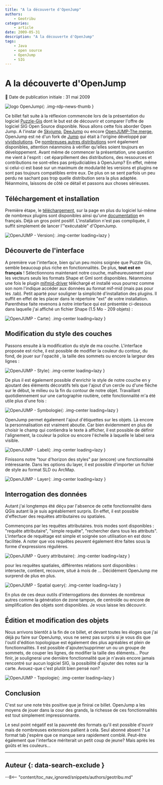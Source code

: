 ```yaml
---
title: "A la découverte d'OpenJump"
authors:
    - Geotribu
categories:
    - article
date: 2009-05-31
description: "A la découverte d'OpenJump"
tags:
    - Java
    - open source
    - OpenJump
    - SIG
---
```


# A la découverte d'OpenJump

:calendar: Date de publication initiale : 31 mai 2009

![logo OpenJump](https://cdn.geotribu.fr/img/logos-icones/logiciels_librairies/openjump.png "logo OpenJump"){: .img-rdp-news-thumb }

Ce billet fait suite à la réflexion commencée lors de la présentation du logiciel [Puzzle-Gis](http://geotribu.net/node/117) dont le but est de découvrir et comparer l'offre de logiciel SIG Open Source disponible. Nous allons cette fois aborder Open Jump. A l'instar de [Skyjump](http://skyjumpgis.org/), [DeeJump](http://www.lat-lon.de/latlon/portal/media-type/html/user/anon/page/default.psml/js_pane/produkte%2Csub_produkte_deeJUMP) ou encore [OpenJUMP-The merge](http://www.projet-sigle.org/), OpenJump est né d'un fork de [Jump](http://www.jump-project.org/) qui était à l'origine développé par [vividsolutions](http://www.vividsolutions.com/). De [nombreuses autres distributions](http://openjump.org/wiki/show/OpenJUMPs+Family) sont également disponibles, attention néanmoins à vérifier qu'elles soient toujours en développement. Avant même de commencer la présentation, une question me vient à l'esprit : cet éparpillement des distributions, des ressources et contributions ne sont-elles pas préjudiciables à OpenJump? En effet, même si celui-ci est basé sur un maximum de modularité les versions et plugins ne sont pas toujours compatibles entre eux. De plus on se sent parfois un peu perdu ne sachant pas trop quelle distribution sera la plus adaptée. Néanmoins, laissons de côté ce détail et passons aux choses sérieuses.

## Téléchargement et installation

Première étape, le [téléchargement](http://sourceforge.net/project/showfiles.php?group_id=118054), sur la page en plus du logiciel lui-même de nombreux plugins sont disponibles ainsi qu'une [documentation](http://sourceforge.net/project/showfiles.php?group_id=118054&package_id=209987&release_id=598577) en français. Déjà un gros point positif. L'installation n'est pas compliquée, il suffit simplement de lancer l'"exécutable" d'OpenJump.

![OpenJUMP - Version](https://cdn.geotribu.fr/img/articles-blog-rdp/articles/2009/version.png "OpenJUMP - Version"){: .img-center loading=lazy }

## Découverte de l'interface

A première vue l'interface, bien qu'un peu moins soignée que Puzzle Gis, semble beaucoup plus riche en fonctionnalités. De plus, **tout est en français** ! Sélectionnons maintenant notre couche, malheureusement pour les vecteurs seuls les formats Shape et Gml sont disponibles. Néanmoins une fois le plugin [mifmid-driver](http://geo.michaelm.free.fr/spip.php?article10) téléchargé et installé vous pourrez comme son nom l'indique accéder aux données au format mif-mid (mais pas pour les .tab). Petit aparté pour souligner la simplicité d'installation des plugins. Il suffit en effet de les placer dans le répertoire "ext" de votre installation.  
Parenthèse faite revenons à notre interface qui est présentée ci-dessous dans laquelle j'ai affiché un fichier Shape (1.5 Mo - 209 objets) :

![OpenJUMP - Carte](https://cdn.geotribu.fr/img/articles-blog-rdp/articles/2009/carte.png "OpenJUMP - Carte"){: .img-center loading=lazy }

## Modification du style des couches

Passons ensuite à la modification du style de ma couche. L'interface proposée est riche, il est possible de modifier la couleur du contour, du fond, de jouer sur l'opacité , la taille des sommets ou encore la largeur des lignes :

![OpenJUMP - Style](https://cdn.geotribu.fr/img/articles-blog-rdp/articles/2009/style.png "OpenJUMP - Style"){: .img-center loading=lazy }

De plus il est également possible d'enrichir le style de notre couche en y ajoutant des éléments décoratifs tels que l'ajout d'un cercle ou d'une flèche sur le début, le milieu ou la fin du contour de notre objet. Travaillant quotidiennement sur une cartographie routière, cette fonctionnalité m'a été utile plus d'une fois :

![OpenJUMP - Symbologie](https://cdn.geotribu.fr/img/articles-blog-rdp/articles/2009/style2.png "OpenJUMP - Symbologie"){: .img-center loading=lazy }

OpenJump permet également l'ajout d'étiquettes sur les objets. Là encore la personnalisation est vraiment aboutie. Car bien évidemment en plus de choisir le champ qui contiendra le texte à afficher, il est possible de définir l'alignement, la couleur la police ou encore l'échelle à laquelle le label sera visible.

![OpenJUMP - Label](https://cdn.geotribu.fr/img/articles-blog-rdp/articles/2009/label.png "OpenJUMP - Label"){: .img-center loading=lazy }

Finissons notre "tour d'horizon des styles" par (encore) une fonctionnalité intéressante. Dans les options du layer, il est possible d'importer un fichier de style au format SLD ou ArcMap.

![OpenJUMP - Layer](https://cdn.geotribu.fr/img/articles-blog-rdp/articles/2009/layer.png "OpenJUMP - Layer"){: .img-center loading=lazy }

## Interrogation des données

Autant j'ai longtemps été déçu par l'absence de cette fonctionnalité dans QGis autant là je suis agréablement surpris. En effet, il est possible d'effectuer des requêtes attributaires ou spatiales.

Commençons par les requêtes attributaires. trois modes sont disponibles : "requête attributaire", "simple requête", "rechercher dans tous les attributs". L'interface de requêtage est simple et soignée son utilisation en est donc facilitée. A noter que vos requêtes peuvent également être faites sous la forme d'expressions régulières.

![OpenJUMP - Query attributaire](https://cdn.geotribu.fr/img/articles-blog-rdp/logiciels/openjump/query_attributaire.png "OpenJUMP - Query attributaire"){: .img-center loading=lazy }

pour les requêtes spatiales, différentes relations sont disponibles : intersecte, contient, recouvre, situé à mois de ... Décidément OpenJump me surprend de plus en plus.

![OpenJUMP - Spatial query](https://cdn.geotribu.fr/img/articles-blog-rdp/logiciels/openjump/spatial_query.png "OpenJUMP - Spatial query"){: .img-center loading=lazy }

En plus de ces deux outils d'interrogations des données de nombreux autres comme la génération de zone tampon, de centroïde ou encore de simplification des objets sont disponibles. Je vous laisse les découvrir.

## Édition et modification des objets

Nous arrivons bientôt à la fin de ce billet, et devant toutes les éloges que j'ai déjà pu faire sur OpenJump, vous ne serez pas surpris si je vous dis que l'outil d'édition topologique est également des plus agréables et plein de fonctionnalités. Il est possible d'ajouter/supprimer un ou un groupe de sommets, de couper les lignes, de modifier la taille des éléments... Pour finir, je soulignerai une dernière fonctionnalité que je n'avais encore jamais rencontré sur aucun logiciel SIG, la possibilité d'ajouter des notes sur la carte. Avouez-que c'est plutôt bien pensé non?

![OpenJUMP - Topologie](https://cdn.geotribu.fr/img/articles-blog-rdp/articles/2009/topologie.png "OpenJUMP - Topologie"){: .img-center loading=lazy }

## Conclusion

C'est sur une note très positive que je finirai ce billet. OpenJump a les moyens de jouer dans la cour des grands, la richesse de ces fonctionnalités est tout simplement impressionnante.

Le seul point négatif est la pauvreté des formats qu'il est possible d'ouvrir mais de nombreuses extensions pallient à cela. Seul abonné absent ? Le format tab j'espère que ce manque sera rapidement comblé. Peut-être également que l'interface mériterait un petit coup de jeune?  Mais après les goûts et les couleurs...

----

## Auteur {: data-search-exclude }

--8<-- "content/toc_nav_ignored/snippets/authors/geotribu.md"
